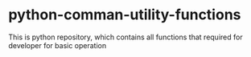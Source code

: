 # python-comman-utility-functions
This is python repository, which contains all functions that required for developer for  basic operation
